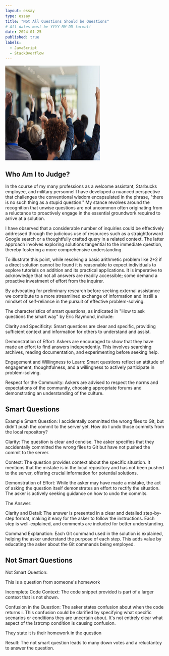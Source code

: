 ```yaml
---
layout: essay
type: essay
title: "Not All Questions Should be Questions"
# All dates must be YYYY-MM-DD format!
date: 2024-01-25
published: true
labels:
  - JavaScript
  - StackOverflow
---
```

<div class="text-center p-4">
  <img width="300px" src="../img/SmartQ.png" class="img-thumbnail" >
</div>

## Who Am I to Judge?
In the course of my many professions as a welcome assistant, Starbucks employee, and military personnel I have developed a nuanced perspective that challenges the conventional wisdom encapsulated in the phrase, "there is no such thing as a stupid question." My stance revolves around the recognition that unwise questions are not uncommon often originating from a reluctance to proactively engage in the essential groundwork required to arrive at a solution.

I have observed that a considerable number of inquiries could be effectively addressed through the judicious use of resources such as a straightforward Google search or a thoughtfully crafted query in a related context. The latter approach involves exploring solutions tangential to the immediate question, thereby fostering a more comprehensive understanding.

To illustrate this point, while resolving a basic arithmetic problem like 2+2  if a direct solution cannot be found it is reasonable to expect individuals to explore tutorials on addition and its practical applications. It is imperative to acknowledge that not all answers are readily accessible; some demand a proactive investment of effort from the inquirer.

By advocating for preliminary research before seeking external assistance we contribute to a more streamlined exchange of information and instill a mindset of self-reliance in the pursuit of effective problem-solving.

The characteristics of smart questions, as indicated in "How to ask questions the smart way" by Eric Raymond, include:

Clarity and Specificity: Smart questions are clear and specific, providing sufficient context and information for others to understand and assist.

Demonstration of Effort: Askers are encouraged to show that they have made an effort to find answers independently. This involves searching archives, reading documentation, and experimenting before seeking help.

Engagement and Willingness to Learn: Smart questions reflect an attitude of engagement, thoughtfulness, and a willingness to actively participate in problem-solving.

Respect for the Community: Askers are advised to respect the norms and expectations of the community, choosing appropriate forums and demonstrating an understanding of the culture.

## Smart Questions
Example Smart Question:
I accidentally committed the wrong files to Git, but didn't push the commit to the server yet.
How do I undo those commits from the local repository?

Clarity: The question is clear and concise. The asker specifies that they accidentally committed the wrong files to Git but have not pushed the commit to the server.

Context: The question provides context about the specific situation. It mentions that the mistake is in the local repository and has not been pushed to the server, offering crucial information for potential solutions.

Demonstration of Effort: While the asker may have made a mistake, the act of asking the question itself demonstrates an effort to rectify the situation. The asker is actively seeking guidance on how to undo the commits.

The Answer: 

Clarity and Detail: The answer is presented in a clear and detailed step-by-step format, making it easy for the asker to follow the instructions. Each step is well-explained, and comments are included for better understanding.

Command Explanation: Each Git command used in the solution is explained, helping the asker understand the purpose of each step. This adds value by educating the asker about the Git commands being employed.

## Not Smart Questions
Not Smart Question:

This is a question from someone's homework

Incomplete Code Context: The code snippet provided is part of a larger context that is not shown. 

Confusion in the Question: The asker states confusion about when the code returns i. This confusion could be clarified by specifying what specific scenarios or conditions they are uncertain about. It's not entirely clear what aspect of the !strcmp condition is causing confusion.

They state it is their homework in the question

Result:
The not smart question leads to many down votes and a reluctantcy to answer the question.
